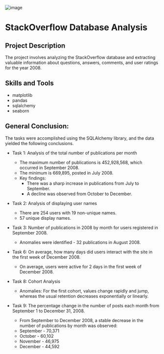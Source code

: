 ![image](https://github.com/Sh1zo1d/projects/assets/102797488/9bfd5a80-179b-45b5-89e0-992ca5c12840)


# StackOverflow Database Analysis

## Project Description
The project involves analyzing the StackOverflow database and extracting valuable information about questions, answers, comments, and user ratings for the year 2008.

## Skills and Tools
* matplotlib
* pandas
* sqlalchemy
* seaborn

## General Conclusion:

The tasks were accomplished using the SQLAlchemy library, and the data yielded the following conclusions.

* Task 1: Analysis of the total number of publications per month
  * The maximum number of publications is 452,928,568, which occurred in September 2008.
  * The minimum is 669,895, posted in July 2008.
  * Key findings:
    * There was a sharp increase in publications from July to September.
    * A decline was observed from October to December.

* Task 2: Analysis of displaying user names
  * There are 254 users with 19 non-unique names.
  * 57 unique display names.
  
* Task 3: Number of publications in 2008 by month for users registered in September 2008.
  * Anomalies were identified - 32 publications in August 2008.

* Task 6: On average, how many days did users interact with the site in the first week of December 2008.
  * On average, users were active for 2 days in the first week of December 2008.

* Task 8: Cohort Analysis
  * Anomalies: For the first cohort, values change rapidly and jump, whereas the usual retention decreases exponentially or linearly.

* Task 9: The percentage change in the number of posts each month from September 1 to December 31, 2008.
  * From September to December 2008, a stable decrease in the number of publications by month was observed:
  * September - 70,371
  * October - 60,102
  * November - 46,975
  * December - 44,592



<!--
# Описание данных
## Таблица badges

Хранит информацию о значках, которые присуждаются за разные достижения. Например, пользователь, правильно ответивший на большое количество вопросов про PostgreSQL, может получить значок postgresql. 

* id	Идентификатор значка, первичный ключ таблицы
* name	Название значка
* user_id	Идентификатор пользователя, которому присвоили значок, внешний ключ, отсылающий к таблице users
* creation_date	Дата присвоения значка

## Таблица post_types
Содержит информацию о типе постов. Их может быть два:

* Question — пост с вопросом;
* Answer — пост с ответом.

* id	Идентификатор поста, первичный ключ таблицы
* type	Тип поста

## Таблица posts
Содержит информацию о постах.

* id	Идентификатор поста, первичный ключ таблицы
* title	Заголовок поста
* creation_date	Дата создания поста
* favorites_count	Число, которое показывает, сколько раз пост добавили в «Закладки»
* last_activity_date	Дата последнего действия в посте, например комментария
* last_edit_date	Дата последнего изменения поста
* user_id	Идентификатор пользователя, который создал пост, внешний ключ к таблице users
* parent_id	Если пост написали в ответ на другую публикацию, в это поле попадёт идентификатор поста с вопросом
* post_type_id	Идентификатор типа поста, внешний ключ к таблице post_types
* score	Количество очков, которое набрал пост
* views_count	Количество просмотров



## Таблица users
Содержит информацию о пользователях.

* id	Идентификатор пользователя, первичный ключ таблицы
* creation_date	Дата регистрации пользователя
* display_name	Имя пользователя
* last_access_date	Дата последнего входа
* location	Местоположение
* reputation	Очки репутации, которые получают за хорошие вопросы и полезные ответы
* views	Число просмотров профиля пользователя

## Таблица vote_types

Содержит информацию о типах голосов. Голос — это метка, которую пользователи ставят посту. Типов бывает несколько: 

* UpMod — такую отметку получают посты с вопросами или ответами, которые пользователи посчитали уместными и полезными.
* DownMod — такую отметку получают посты, которые показались пользователям наименее полезными.
* Close — такую метку ставят опытные пользователи сервиса, если заданный вопрос нужно доработать или он вообще не подходит для платформы.
* Offensive — такую метку могут поставить, если пользователь ответил на вопрос в грубой и оскорбительной манере, например, указав на неопытность автора поста.
* Spam — такую метку ставят в случае, если пост пользователя выглядит откровенной рекламой.

* id	Идентификатор типа голоса, первичный ключ
* name	Название метки
## Таблица votes
Содержит информацию о голосах за посты. 

* id	Идентификатор голоса, первичный ключ
* post_id	Идентификатор поста, внешний ключ к таблице posts
* user_id	Идентификатор пользователя, который поставил посту голос, внешний ключ к таблице users
* bounty_amount	Сумма вознаграждения, которое назначают, чтобы привлечь внимание к посту
* vote_type_id	Идентификатор типа голоса, внешний ключ к таблице vote_types
* creation_date	Дата назначения голоса
